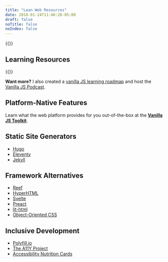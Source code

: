 ```yaml
---
title: "Lean Web Resources"
date: 2018-01-24T11:48:20-05:00
draft: false
noTitle: false
noIndex: false
---
```


{{<cta for="leanweb-resources">}}

## Learning Resources

{{<cta for="products">}}

**Want more?** I also created a [vanilla JS learning roadmap](https://learnvanillajs.com) and host the [Vanilla JS Podcast](https://vanillajspodcast.com).

## Platform-Native Features

Learn what the web platform provides for you out-of-the-box at the **[Vanilla JS Toolkit](https://vanillajstoolkit.com/)**.

## Static Site Generators

- [Hugo](https://gohugo.io/)
- [Eleventy](https://www.11ty.io/)
- [Jekyll](https://jekyllrb.com/)

## Framework Alternatives

- [Reef](https://github.com/cferdinandi/reef)
- [HyperHTML](https://viperhtml.js.org/hyperhtml/documentation/)
- [Svelte](https://svelte.dev/)
- [Preact](https://preactjs.com/)
- [lit-html](https://lit-html.polymer-project.org/)
- [Object-Oriented CSS](https://www.slideshare.net/stubbornella/object-oriented-css)

## Inclusive Development

- [Polyfill.io](https://polyfill.io)
- [The A11Y Project](https://a11yproject.com/)
- [Accessibility Nutrition Cards](https://davatron5000.github.io/a11y-nutrition-cards/)